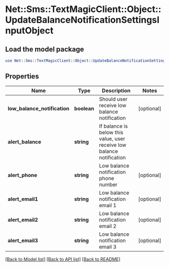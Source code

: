 # Net::Sms::TextMagicClient::Object::UpdateBalanceNotificationSettingsInputObject

## Load the model package
```perl
use Net::Sms::TextMagicClient::Object::UpdateBalanceNotificationSettingsInputObject;
```

## Properties
Name | Type | Description | Notes
------------ | ------------- | ------------- | -------------
**low_balance_notification** | **boolean** | Should user receive low balance notification | [optional] 
**alert_balance** | **string** | If balance is below this value, user receive low balance notification | 
**alert_phone** | **string** | Low balance notification phone number | [optional] 
**alert_email1** | **string** | Low balance notification email 1 | [optional] 
**alert_email2** | **string** | Low balance notification email 2 | [optional] 
**alert_email3** | **string** | Low balance notification email 3 | [optional] 

[[Back to Model list]](../README.md#documentation-for-models) [[Back to API list]](../README.md#documentation-for-api-endpoints) [[Back to README]](../README.md)


